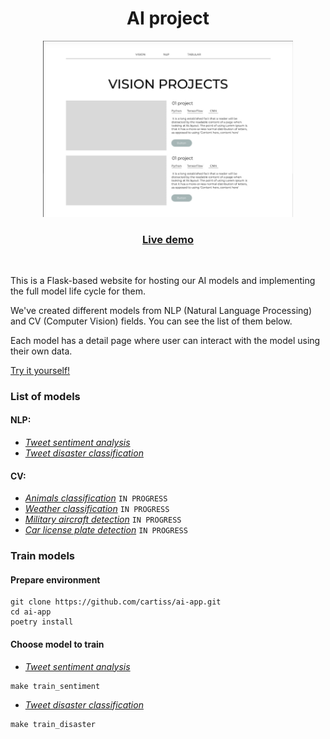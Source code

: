 <div align="center">
    <h1>AI project</h1>
    <img alt="Demo screenshot" src="repo_conf/demo.jpg" width="400"/> 
    <h3><a href="https://www.google.com">Live demo</a></h3>
</div>

<br>
<p>This is a Flask-based website for hosting our AI models and implementing the full model life cycle for them.</p>

<p>We've created different models from NLP (Natural Language Processing) and CV (Computer Vision) fields. You can see the list of them below.</p>

<p>Each model has a detail page where user can interact with the model using their own data. </p>
<a href="https://www.google.com">Try it yourself!</a>

### List of models

#### NLP:

- [*Tweet sentiment analysis*](/naïve_bayes/sentiment_analysis)
- [*Tweet disaster classification*](/naïve_bayes/tweet_disaster_classification)


#### CV:

- [*Animals classification*](/animals_classification) `IN PROGRESS`
- [*Weather classification*](/weather_classification) `IN PROGRESS`
- [*Military aircraft detection*](/military_aircraft_detection) `IN PROGRESS`
- [*Car license plate detection*](/license_plate_detection) `IN PROGRESS`

### Train models
#### Prepare environment
```
git clone https://github.com/cartiss/ai-app.git 
cd ai-app
poetry install
```
#### Choose model to train
- [*Tweet sentiment analysis*](/naïve_bayes/sentiment_analysis) 

```
make train_sentiment
```

- [*Tweet disaster classification*](/naïve_bayes/tweet_disaster_classification)

```
make train_disaster
```